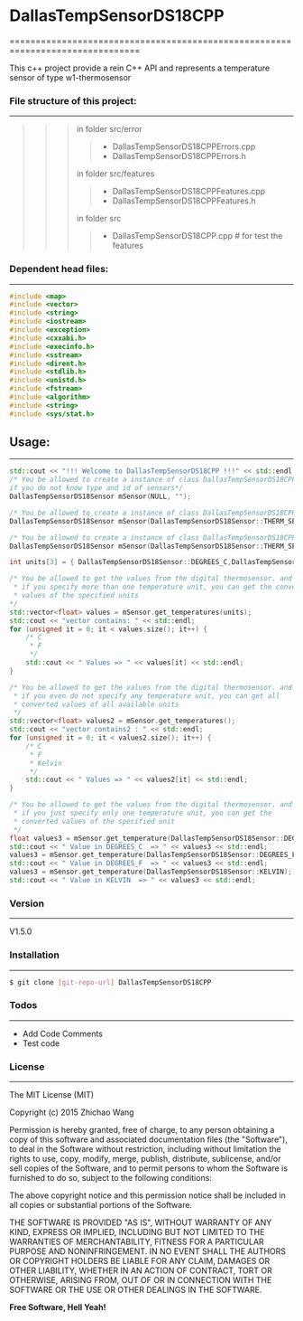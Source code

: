 # DallasTempSensorDS18CPP
===============================================================================

This c++ project provide a rein C++ API and represents a temperature sensor of type w1-thermosensor 

### File structure of this project:
---
>>> in folder src/error
  >>>> - DallasTempSensorDS18CPPErrors.cpp
  >>>> - DallasTempSensorDS18CPPErrors.h
>>>  
>>> in folder src/features
  >>>> - DallasTempSensorDS18CPPFeatures.cpp
  >>>> - DallasTempSensorDS18CPPFeatures.h
>>>
>>> in folder src
  >>>> - DallasTempSensorDS18CPP.cpp  # for test the features
>>> 


### Dependent head files:
----
```c++
#include <map>
#include <vector>
#include <string>
#include <iostream>
#include <exception>
#include <cxxabi.h>
#include <execinfo.h>
#include <sstream>
#include <dirent.h>
#include <stdlib.h>
#include <unistd.h>
#include <fstream>
#include <algorithm>
#include <string>
#include <sys/stat.h>
```

## Usage:
----
```c++
std::cout << "!!! Welcome to DallasTempSensorDS18CPP !!!" << std::endl;
/* You be allowed to create a instance of class DallasTempSensorDS18CPP,
if you do not know type and id of sensors*/
DallasTempSensorDS18Sensor mSensor(NULL, "");

/* You be allowed to create a instance of class DallasTempSensorDS18CPP also like this, if you just do not know id of sensors*/
DallasTempSensorDS18Sensor mSensor(DallasTempSensorDS18Sensor::THERM_SENSOR_DS18B20, "");

/* You be allowed to create a instance of class DallasTempSensorDS18CPP also like this, if you exactly know id of sensors*/
DallasTempSensorDS18Sensor mSensor(DallasTempSensorDS18Sensor::THERM_SENSOR_DS18B20,"000006c4fdb1");

int units[3] = { DallasTempSensorDS18Sensor::DEGREES_C,DallasTempSensorDS18Sensor::DEGREES_F };

/* You be allowed to get the values from the digital thermosensor. and
 * if you specify more than one temperature unit, you can get the converted
 * values of the specified units
*/
std::vector<float> values = mSensor.get_temperatures(units);
std::cout << "vector contains: " << std::endl;
for (unsigned it = 0; it < values.size(); it++) {
	/* C
	 * F
	 */
	std::cout << " Values => " << values[it] << std::endl;
}

/* You be allowed to get the values from the digital thermosensor. and
 * if you even do not specify any temperature unit, you can get all
 * converted values of all available units
 */
std::vector<float> values2 = mSensor.get_temperatures();
std::cout << "vector contains2 : " << std::endl;
for (unsigned it = 0; it < values2.size(); it++) {
	/* C
	 * F
	 * Kelvin
	 */
	std::cout << " Values => " << values2[it] << std::endl;
}

/* You be allowed to get the values from the digital thermosensor. and
 * if you just specify only one temperature unit, you can get the 
 * converted values of the specified unit 
 */
float values3 = mSensor.get_temperature(DallasTempSensorDS18Sensor::DEGREES_C);
std::cout << " Value in DEGREES_C  => " << values3 << std::endl;
values3 = mSensor.get_temperature(DallasTempSensorDS18Sensor::DEGREES_F);
std::cout << " Value in DEGREES_F  => " << values3 << std::endl;
values3 = mSensor.get_temperature(DallasTempSensorDS18Sensor::KELVIN);
std::cout << " Value in KELVIN  => " << values3 << std::endl;
```


### Version
---
V1.5.0

### Installation
---
```sh
$ git clone [git-repo-url] DallasTempSensorDS18CPP
```


### Todos
---
 - Add Code Comments
 - Test code

### License
----
The MIT License (MIT)

Copyright (c) 2015 Zhichao Wang

Permission is hereby granted, free of charge, to any person obtaining a copy
of this software and associated documentation files (the "Software"), to deal
in the Software without restriction, including without limitation the rights
to use, copy, modify, merge, publish, distribute, sublicense, and/or sell
copies of the Software, and to permit persons to whom the Software is
furnished to do so, subject to the following conditions:

The above copyright notice and this permission notice shall be included in all
copies or substantial portions of the Software.

THE SOFTWARE IS PROVIDED "AS IS", WITHOUT WARRANTY OF ANY KIND, EXPRESS OR
IMPLIED, INCLUDING BUT NOT LIMITED TO THE WARRANTIES OF MERCHANTABILITY,
FITNESS FOR A PARTICULAR PURPOSE AND NONINFRINGEMENT. IN NO EVENT SHALL THE
AUTHORS OR COPYRIGHT HOLDERS BE LIABLE FOR ANY CLAIM, DAMAGES OR OTHER
LIABILITY, WHETHER IN AN ACTION OF CONTRACT, TORT OR OTHERWISE, ARISING FROM,
OUT OF OR IN CONNECTION WITH THE SOFTWARE OR THE USE OR OTHER DEALINGS IN THE
SOFTWARE.

**Free Software, Hell Yeah!**
